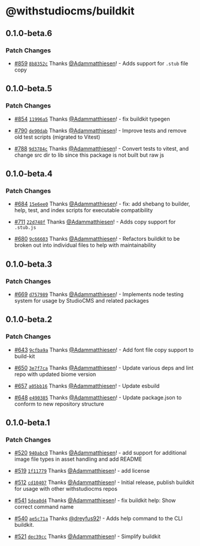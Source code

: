 # @withstudiocms/buildkit

## 0.1.0-beta.6

### Patch Changes

- [#859](https://github.com/withstudiocms/studiocms/pull/859) [`8b8352c`](https://github.com/withstudiocms/studiocms/commit/8b8352c3c7f4c35714651de8f46c5e480bc5698d) Thanks [@Adammatthiesen](https://github.com/Adammatthiesen)! - Adds support for `.stub` file copy

## 0.1.0-beta.5

### Patch Changes

- [#854](https://github.com/withstudiocms/studiocms/pull/854) [`11996a5`](https://github.com/withstudiocms/studiocms/commit/11996a5f356e9e575934ca83623e35b94be21190) Thanks [@Adammatthiesen](https://github.com/Adammatthiesen)! - fix buildkit typegen

- [#790](https://github.com/withstudiocms/studiocms/pull/790) [`de90dab`](https://github.com/withstudiocms/studiocms/commit/de90dabe82efbeb34c62345a3f0de3f7333c89d6) Thanks [@Adammatthiesen](https://github.com/Adammatthiesen)! - Improve tests and remove old test scripts (migrated to Vitest)

- [#788](https://github.com/withstudiocms/studiocms/pull/788) [`9d3784c`](https://github.com/withstudiocms/studiocms/commit/9d3784c1de98a4bc7bb913742c3977e16c87cc1b) Thanks [@Adammatthiesen](https://github.com/Adammatthiesen)! - Convert tests to vitest, and change src dir to lib since this package is not built but raw js

## 0.1.0-beta.4

### Patch Changes

- [#684](https://github.com/withstudiocms/studiocms/pull/684) [`15e6ee0`](https://github.com/withstudiocms/studiocms/commit/15e6ee0c50e37b22bcb24a0b67403e357e2502db) Thanks [@Adammatthiesen](https://github.com/Adammatthiesen)! - fix: add shebang to builder, help, test, and index scripts for executable compatibility

- [#711](https://github.com/withstudiocms/studiocms/pull/711) [`22d748f`](https://github.com/withstudiocms/studiocms/commit/22d748f445b53bc340aad9a99ac4ebac6b0e9d7c) Thanks [@Adammatthiesen](https://github.com/Adammatthiesen)! - Adds copy support for `.stub.js`

- [#680](https://github.com/withstudiocms/studiocms/pull/680) [`9c66603`](https://github.com/withstudiocms/studiocms/commit/9c6660397bc3a8c952713e7587df507b8c6d3d17) Thanks [@Adammatthiesen](https://github.com/Adammatthiesen)! - Refactors buildkit to be broken out into individual files to help with maintainability

## 0.1.0-beta.3

### Patch Changes

- [#669](https://github.com/withstudiocms/studiocms/pull/669) [`d757989`](https://github.com/withstudiocms/studiocms/commit/d75798912aaadab3d874c48176f2f9902bfa8502) Thanks [@Adammatthiesen](https://github.com/Adammatthiesen)! - Implements node testing system for usage by StudioCMS and related packages

## 0.1.0-beta.2

### Patch Changes

- [#643](https://github.com/withstudiocms/studiocms/pull/643) [`9cfba9a`](https://github.com/withstudiocms/studiocms/commit/9cfba9ad57f8fb1b2a10081fbe5f9dfc26bed57d) Thanks [@Adammatthiesen](https://github.com/Adammatthiesen)! - Add font file copy support to build-kit

- [#650](https://github.com/withstudiocms/studiocms/pull/650) [`3e7f7ca`](https://github.com/withstudiocms/studiocms/commit/3e7f7ca6ea2a304fe66eac95496542cc50169eb2) Thanks [@Adammatthiesen](https://github.com/Adammatthiesen)! - Update various deps and lint repo with updated biome version

- [#657](https://github.com/withstudiocms/studiocms/pull/657) [`a05bb16`](https://github.com/withstudiocms/studiocms/commit/a05bb16d3dd0d1a429558b4dce316ad7fb80b049) Thanks [@Adammatthiesen](https://github.com/Adammatthiesen)! - Update esbuild

- [#648](https://github.com/withstudiocms/studiocms/pull/648) [`e490385`](https://github.com/withstudiocms/studiocms/commit/e490385dbdad5392f23c46a832c8a555dbf48a9a) Thanks [@Adammatthiesen](https://github.com/Adammatthiesen)! - Update package.json to conform to new repository structure

## 0.1.0-beta.1

### Patch Changes

- [#520](https://github.com/withstudiocms/studiocms/pull/520) [`940abc0`](https://github.com/withstudiocms/studiocms/commit/940abc014460b6c8cf4c5e9a0291e06a1f416f18) Thanks [@Adammatthiesen](https://github.com/Adammatthiesen)! - add support for additional image file types in asset handling and add README

- [#519](https://github.com/withstudiocms/studiocms/pull/519) [`1f11779`](https://github.com/withstudiocms/studiocms/commit/1f11779078c58cc1fd42f63af6f62d0ae315478a) Thanks [@Adammatthiesen](https://github.com/Adammatthiesen)! - add license

- [#512](https://github.com/withstudiocms/studiocms/pull/512) [`cd10407`](https://github.com/withstudiocms/studiocms/commit/cd1040779926a55db63ceb6ac1b9ddacb23330a8) Thanks [@Adammatthiesen](https://github.com/Adammatthiesen)! - Initial release, publish buildkit for usage with other withstudiocms repos

- [#541](https://github.com/withstudiocms/studiocms/pull/541) [`5dea0d4`](https://github.com/withstudiocms/studiocms/commit/5dea0d4419d358b22858ab7455bbbb96f5b01e95) Thanks [@Adammatthiesen](https://github.com/Adammatthiesen)! - fix buildkit help: Show correct command name

- [#540](https://github.com/withstudiocms/studiocms/pull/540) [`ae5c71a`](https://github.com/withstudiocms/studiocms/commit/ae5c71a49a777a2a7d4b322a3cb76978650d53de) Thanks [@dreyfus92](https://github.com/dreyfus92)! - Adds help command to the CLI buildkit.

- [#521](https://github.com/withstudiocms/studiocms/pull/521) [`dec39cc`](https://github.com/withstudiocms/studiocms/commit/dec39cc28fc557586f61472c1bf7953e8bd5c5a0) Thanks [@Adammatthiesen](https://github.com/Adammatthiesen)! - Simplify buildkit
